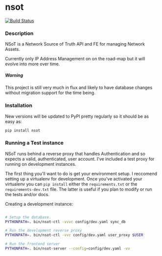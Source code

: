 # nsot

[![Build Status](https://travis-ci.org/dropbox/nsot.png?branch=master)](https://travis-ci.org/dropbox/nsot)

### Description

NSoT is a Network Source of Truth API and FE for managing Network Assets.

Currently only IP Address Management on on the road-map but it will evolve
into more over time.

##### Warning

This project is still very much in flux and likely to have database changes without
migration support for the time being.

### Installation

New versions will be updated to PyPI pretty regularly so it should be as easy
as:

```bash
pip install nsot
```

### Running a Test instance

NSoT runs behind a reverse proxy that handles Authentication and so expects
a valid, authenticated, user account. I've included a test proxy for running
on development instances.

The first thing you'll want to do is get your environment setup. I reccomend
setting up a virtualenv for development. Once you've activated your virtualenv
you can `pip install` either the `requirements.txt` or the `requirements-dev.txt`
file. The latter is useful if you plan to modify or run the tests and/or docs.

Creating a development instance:

```bash

# Setup the database.
PYTHONPATH=. bin/nsot-ctl -vvvc config/dev.yaml sync_db

# Run the development reverse proxy
PYTHONPATH=. bin/nsot-ctl -vvc config/dev.yaml user_proxy $USER

# Run the frontend server
PYTHONPATH=. bin/nsot-server --config=config/dev.yaml -vv

```
